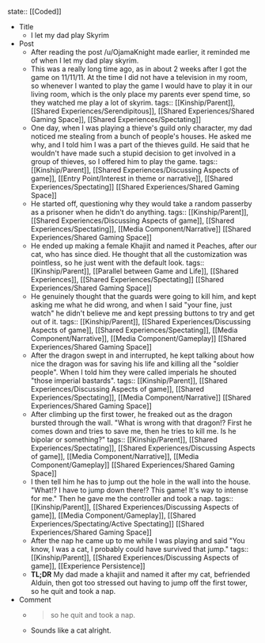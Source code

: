 state:: [[Coded]]

- Title
	- I let my dad play Skyrim
- Post
	- After reading the post /u/OjamaKnight made earlier, it reminded me of when I let my dad play skyrim.
	- This was a really long time ago, as in about 2 weeks after I got the game on 11/11/11. At the time I did not have a television in my room, so whenever I wanted to play the game I would have to play it in our living room, which is the only place my parents ever spend time, so they watched me play a lot of skyrim.
	  tags:: [[Kinship/Parent]], [[Shared Experiences/Serendipitous]], [[Shared Experiences/Shared Gaming Space]], [[Shared Experiences/Spectating]]
	- One day, when I was playing a thieve's guild only character, my dad noticed me stealing from a bunch of people's houses. He asked me why, and I told him I was a part of the thieves guild. He said that he wouldn't have made such a stupid decision to get involved in a group of thieves, so I offered him to play the game.
	  tags:: [[Kinship/Parent]], [[Shared Experiences/Discussing Aspects of game]], [[Entry Point/Interest in theme or narrative]], [[Shared Experiences/Spectating]] [[Shared Experiences/Shared Gaming Space]]
	- He started off, questioning why they would take a random passerby as a prisoner when he didn't do anything.
	  tags:: [[Kinship/Parent]], [[Shared Experiences/Discussing Aspects of game]], [[Shared Experiences/Spectating]], [[Media Component/Narrative]] [[Shared Experiences/Shared Gaming Space]]
	- He ended up making a female Khajiit and named it Peaches, after our cat, who has since died. He thought that all the customization was pointless, so he just went with the default look.
	  tags:: [[Kinship/Parent]], [[Parallel between Game and Life]], [[Shared Experiences]], [[Shared Experiences/Spectating]] [[Shared Experiences/Shared Gaming Space]]
	- He genuinely thought that the guards were going to kill him, and kept asking me what he did wrong, and when I said "your fine, just watch" he didn't believe me and kept pressing buttons to try and get out of it.
	  tags:: [[Kinship/Parent]], [[Shared Experiences/Discussing Aspects of game]], [[Shared Experiences/Spectating]], [[Media Component/Narrative]], [[Media Component/Gameplay]] [[Shared Experiences/Shared Gaming Space]]
	- After the dragon swept in and interrupted, he kept talking about how nice the dragon was for saving his life and killing all the "soldier people". When I told him they were called imperials he shouted "those imperial bastards".
	  tags:: [[Kinship/Parent]], [[Shared Experiences/Discussing Aspects of game]], [[Shared Experiences/Spectating]], [[Media Component/Narrative]] [[Shared Experiences/Shared Gaming Space]]
	- After climbing up the first tower, he freaked out as the dragon bursted through the wall. "What is wrong with that dragon!? First he comes down and tries to save me, then he tries to kill me. Is he bipolar or something?"
	  tags:: [[Kinship/Parent]], [[Shared Experiences/Spectating]], [[Shared Experiences/Discussing Aspects of game]], [[Media Component/Narrative]], [[Media Component/Gameplay]] [[Shared Experiences/Shared Gaming Space]]
	- I then tell him he has to jump out the hole in the wall into the house. "What!? I have to jump down there!? This game! It's way to intense for me." Then he gave me the controller and took a nap.
	  tags:: [[Kinship/Parent]], [[Shared Experiences/Discussing Aspects of game]], [[Media Component/Gameplay]], [[Shared Experiences/Spectating/Active Spectating]] [[Shared Experiences/Shared Gaming Space]]
	- After the nap he came up to me while I was playing and said "You know, I was a cat, I probably could have survived that jump."
	  tags:: [[Kinship/Parent]], [[Shared Experiences/Discussing Aspects of game]], [[Experience Persistence]]
	- **TL;DR** My dad made a khajiit and named it after my cat, befriended Alduin, then got too stressed out having to jump off the first tower, so he quit and took a nap.
- Comment
	- >so he quit and took a nap.
	- Sounds like a cat alright.